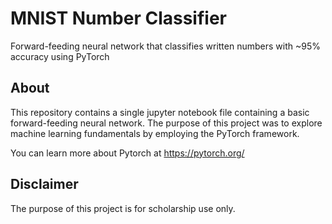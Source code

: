 # MNIST Number Classifier

Forward-feeding neural network that classifies written numbers with ~95% accuracy using PyTorch

## About

This repository contains a single jupyter notebook file containing a basic forward-feeding neural
network. The purpose of this project was to explore machine learning fundamentals by employing 
the PyTorch framework. 

You can learn more about Pytorch at https://pytorch.org/

## Disclaimer

The purpose of this project is for scholarship use only.